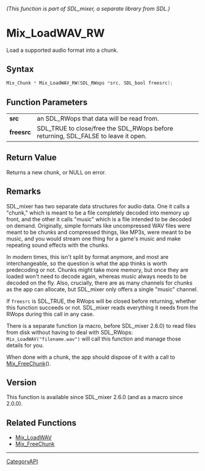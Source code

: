 ###### (This function is part of SDL_mixer, a separate library from SDL.)
# Mix_LoadWAV_RW

Load a supported audio format into a chunk.

## Syntax

```c
Mix_Chunk * Mix_LoadWAV_RW(SDL_RWops *src, SDL_bool freesrc);

```

## Function Parameters

|                 |                                                                                    |
| --------------- | ---------------------------------------------------------------------------------- |
| **src**         | an SDL_RWops that data will be read from.                                          |
| **freesrc**     | SDL_TRUE to close/free the SDL_RWops before returning, SDL_FALSE to leave it open. |

## Return Value

Returns a new chunk, or NULL on error.

## Remarks

SDL_mixer has two separate data structures for audio data. One it calls a
"chunk," which is meant to be a file completely decoded into memory up
front, and the other it calls "music" which is a file intended to be
decoded on demand. Originally, simple formats like uncompressed WAV files
were meant to be chunks and compressed things, like MP3s, were meant to be
music, and you would stream one thing for a game's music and make repeating
sound effects with the chunks.

In modern times, this isn't split by format anymore, and most are
interchangeable, so the question is what the app thinks is worth
predecoding or not. Chunks might take more memory, but once they are loaded
won't need to decode again, whereas music always needs to be decoded on the
fly. Also, crucially, there are as many channels for chunks as the app can
allocate, but SDL_mixer only offers a single "music" channel.

If `freesrc` is SDL_TRUE, the RWops will be closed before returning,
whether this function succeeds or not. SDL_mixer reads everything it needs
from the RWops during this call in any case.

There is a separate function (a macro, before SDL_mixer 2.6.0) to read
files from disk without having to deal with SDL_RWops:
`Mix_LoadWAV("filename.wav")` will call this function and manage those
details for you.

When done with a chunk, the app should dispose of it with a call to
[Mix_FreeChunk](Mix_FreeChunk)().

## Version

This function is available since SDL_mixer 2.6.0 (and as a macro since
2.0.0).

## Related Functions

* [Mix_LoadWAV](Mix_LoadWAV)
* [Mix_FreeChunk](Mix_FreeChunk)

----
[CategoryAPI](CategoryAPI)

